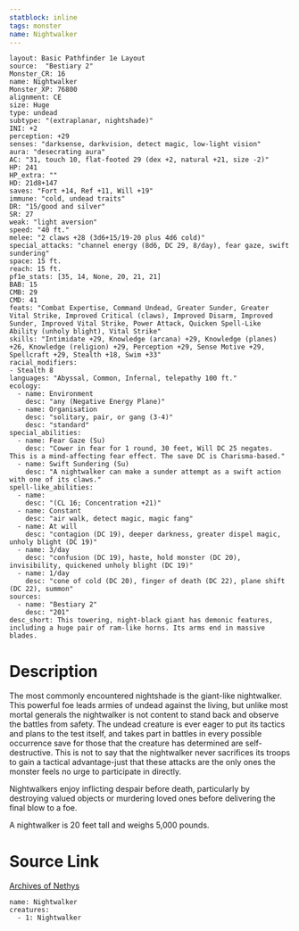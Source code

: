 ```yaml
---
statblock: inline
tags: monster
name: Nightwalker
---
```

```statblock
layout: Basic Pathfinder 1e Layout
source:  "Bestiary 2"
Monster_CR: 16
name: Nightwalker
Monster_XP: 76800
alignment: CE
size: Huge
type: undead
subtype: "(extraplanar, nightshade)"
INI: +2
perception: +29
senses: "darksense, darkvision, detect magic, low-light vision"
aura: "desecrating aura"
AC: "31, touch 10, flat-footed 29 (dex +2, natural +21, size -2)"
HP: 241
HP_extra: ""
HD: 21d8+147
saves: "Fort +14, Ref +11, Will +19"
immune: "cold, undead traits"
DR: "15/good and silver"
SR: 27
weak: "light aversion"
speed: "40 ft."
melee: "2 claws +28 (3d6+15/19-20 plus 4d6 cold)"
special_attacks: "channel energy (8d6, DC 29, 8/day), fear gaze, swift sundering"
space: 15 ft.
reach: 15 ft.
pf1e_stats: [35, 14, None, 20, 21, 21]
BAB: 15
CMB: 29
CMD: 41
feats: "Combat Expertise, Command Undead, Greater Sunder, Greater Vital Strike, Improved Critical (claws), Improved Disarm, Improved Sunder, Improved Vital Strike, Power Attack, Quicken Spell-Like Ability (unholy blight), Vital Strike"
skills: "Intimidate +29, Knowledge (arcana) +29, Knowledge (planes) +26, Knowledge (religion) +29, Perception +29, Sense Motive +29, Spellcraft +29, Stealth +18, Swim +33"
racial_modifiers:
- Stealth 8
languages: "Abyssal, Common, Infernal, telepathy 100 ft."
ecology:
  - name: Environment
    desc: "any (Negative Energy Plane)"
  - name: Organisation
    desc: "solitary, pair, or gang (3-4)"
    desc: "standard"
special_abilities:
  - name: Fear Gaze (Su)
    desc: "Cower in fear for 1 round, 30 feet, Will DC 25 negates. This is a mind-affecting fear effect. The save DC is Charisma-based."
  - name: Swift Sundering (Su)
    desc: "A nightwalker can make a sunder attempt as a swift action with one of its claws."
spell-like_abilities:
  - name:
    desc: "(CL 16; Concentration +21)"
  - name: Constant
    desc: "air walk, detect magic, magic fang"
  - name: At will
    desc: "contagion (DC 19), deeper darkness, greater dispel magic, unholy blight (DC 19)"
  - name: 3/day
    desc: "confusion (DC 19), haste, hold monster (DC 20), invisibility, quickened unholy blight (DC 19)"
  - name: 1/day
    desc: "cone of cold (DC 20), finger of death (DC 22), plane shift (DC 22), summon"
sources:
  - name: "Bestiary 2"
    desc: "201"
desc_short: This towering, night-black giant has demonic features, including a huge pair of ram-like horns. Its arms end in massive blades.
```
# Description
The most commonly encountered nightshade is the giant-like nightwalker. This powerful foe leads armies of undead against the living, but unlike most mortal generals the nightwalker is not content to stand back and observe the battles from safety. The undead creature is ever eager to put its tactics and plans to the test itself, and takes part in battles in every possible occurrence save for those that the creature has determined are self-destructive. This is not to say that the nightwalker never sacrifices its troops to gain a tactical advantage-just that these attacks are the only ones the monster feels no urge to participate in directly.

Nightwalkers enjoy inflicting despair before death, particularly by destroying valued objects or murdering loved ones before delivering the final blow to a foe.

A nightwalker is 20 feet tall and weighs 5,000 pounds.
# Source Link
[Archives of Nethys](https://aonprd.com/MonsterDisplay.aspx?ItemName=Nightwalker)
```encounter-table
name: Nightwalker
creatures:
  - 1: Nightwalker
```
